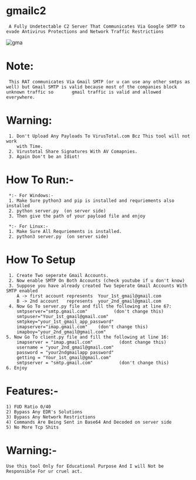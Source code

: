 # gmailc2
     A Fully Undetectable C2 Server That Communicates Via Google SMTP to evade Antivirus Protections and Network Traffic Restrictions
![gma](https://user-images.githubusercontent.com/82051128/210650476-b153229d-b70e-4d24-ad8a-ed08b6a3144b.png)


# Note:
     This RAT communicates Via Gmail SMTP (or u can use any other smtps as well) but Gmail SMTP is valid because most of the companies block unknown traffic so       gmail traffic is valid and allowed everywhere.
  
# Warning:
     1. Don't Upload Any Payloads To VirusTotal.com Bcz This tool will not work
        with Time.
     2. Virustotal Share Signatures With AV Comapnies.
     3. Again Don't be an Idiot!
# How To Run:-
     *:- For Windows:-
     1. Make Sure python3 and pip is installed and requriements also installed
     2. python server.py  (on server side)
     3. Then give the path of your payload file and enjoy
   
     *:- For Linux:-
     1. Make Sure All Requriements is installed.
     2. python3 server.py  (on server side)
   
# How To Setup
     1. Create Two seperate Gmail Accounts.
     2. Now enable SMTP On Both Accounts (check youtube if u don't know)
     3. Suppose you have already created Two Seperate Gmail Accounts With SMTP enabled
        A -> first account represents  Your_1st_gmail@gmail.com
        B -> 2nd account   represents  your_2nd_gmail@gmail.com
     4. Now Go To server.py file and fill the following at line 67:
        smtpserver="smtp.gmail.com"          (don't change this)
        smtpuser="Your_1st_gmail@gmail.com"  
        smtpkey="your_1st_gmail_app_password"
        imapserver="imap.gmail.com"    (don't change this)
        imapboy="your_2nd_gmail@gmail.com"
    5. Now Go To client.py file and fill the following at line 16:
        imapserver = "imap.gmail.com"          (dont change this)
        username = "your_2nd_gmail@gmail.com"
        password = "your2ndgmailapp password"
        getting = "Your_1st_gmail@gmail.com"
        smtpserver = "smtp.gmail.com"          (don't change this)
    6. Enjoy
 
# Features:-

    1) FUD Ratio 0/40
    2) Bypass Any EDR's Solutions
    3) Bypass Any Network Restrictions
    4) Commands Are Being Sent in Base64 And Decoded on server side
    5) No More Tcp Shits
  
# Warning:-
    Use this tool Only for Educational Purpose And I will Not be Responsible For ur cruel act.
  
    
   
